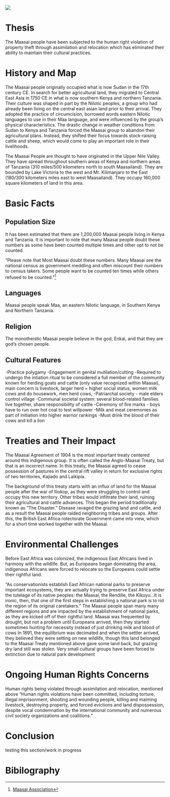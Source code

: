 
<a href="https://juncture-digital.org"><img src="https://juncture-digital.org/images/ve-button.png"></a>

<param ve-config 
       title="Maasai: Indigenous People "
       author="By: Kaylee, Marshury, and Sadie"
       banner="https://upload.wikimedia.org/wikipedia/commons/9/99/Maasai_tribe.jpg" 
       layout="vertical">
       

<!-- Entities discussed throughout the essay are typically defined before the essay text and
     are thus available in all text.  Entity identifiers (QIDs) can be found in either
     Wikipedia or Wikidata (https://www.wikidata.org)> -->
<param ve-entity eid="Q185372"> <!-- testing 1-->
<param ve-entity eid="Q41264"> <!-- testing 2 -->
<param ve-entity eid="Q221092"> <!-- testing 3 -->
<param ve-entity eid="Q36600"> <!-- testing 4 -->

# Thesis
The Maasai people have been subjected to the human right violation of property theft through assimilation and relocation which has eliminated their ability to maintain their cultural practices.


# History and Map

The Maasai people originally occupied what is now Sudan in the 17th century CE. In search for better agricultural land, they migrated to Central East Asia in 1750 CE in what is now southern Kenya and northern Tanzania. Their culture was shaped in part by the Nilotic peoples, a group who had already been living on the central east asian land prior to their arrival. They adopted the practice of circumcision, borrowed words eastern Nilotic languages to use in their Maa language, and were influenced by the group’s physical characteristics. The drastic change in weather conditions from Sudan to Kenya and Tanzania forced the Maasai group to abandon their agricultural plans. Instead, they shifted their focus towards stock-raising cattle and sheep, which would come to play an important role in their livelihoods.

<param ve-video
	id="https://www.youtube.com/embed/ThcppnztYpw"
	title="The Life in Maasai Tribal|Emmanuel Milia Mankura|TEDxHongKongLive.">
	
	
The Maasai People are thought to have originated in the Upper Nile Valley. They have spread throughout southern areas of Kenya and northern areas of Tanzania (310 miles/500 kilometers north to south Maasailand). They are bounded by Lake Victoria to the west and Mt. Kilimanjaro to the East (180/300 kilometers miles east to west Maasailand). They occupy 160,000 square kilometers of land in this area. 


<param ve-image label="Map" url="http://www.101lasttribes.com/maps/masai_map.jpg">


# Basic Facts

## Population Size
It has been estimated that there are 1,200,000 Maasai people living in Kenya and Tanzania. It is important to note that many Maasai people doubt these numbers as some have been counted multiple times and other opt to not be counted.

“Please note that Most Maasai doubt these numbers. Many Maasai see the national census as government meddling and often miscount their numbers to census takers. Some people want to be counted ten times while others refused to be counted.”[^2]

## Languages
Maasai people speak Maa, an eastern Nilotic language, in Southern Kenya and Northern Tanzania. 

## Religion
The monotheistic Maasai people believe in the god, Enkai, and that they are god’s chosen people.

<param ve-image label="Map" url="https://www.masaimara.travel/images/Maasai%20Elders.jpg">

## Cultural Features

-Practice polygamy
-Engagement in genital mutilation/cutting
-Required to undergo the intiation ritual to be considered a full member of the community
known for herding goats and cattle (only value recognized within Maasai), main concern is livestock, larger herd = higher social status, women milk cows and do housework, men herd cows, 
-Patriarchal society - male elders control village
-Communal societal system: several blood-related families live together, share responsibility of cattle
-Ceremony of fire marks - boys have to run over hot coal to test willpower
-Milk and meat ceremonies as part of initiation into higher warrior rankings
-Must drink the blood of their cows and kill a lion 


# Treaties and Their Impact

The Maasai Agreement of 1904 is the most important treaty centered around this indigenous group. It is often called the Anglo-Maasai Treaty, but that is an incorrect name. In this treaty, the Maasai agreed to cease possession of pastures in the central rift valley in return for exclusive rights of two territories, Kajiado and Laikipia. 

The background of this treaty starts with an influx of land for the Maasai people after the war of Iliokop, as they were struggling to control and occupy this new territory. Other tribes would infiltrate their land, ruining their agricultural and cattle advances. This began the period traditionally known as “The Disaster.” Disease ravaged the grazing land and cattle, and as a result the Maasai people raided neighboring tribes and groups. After this, the British East Africa rotectorate Government came into view, which for a short time worked together with the Maasai. 


# Environmental Challenges
Before East Africa was colonized, the indigenous East Africans lived in harmony with the wildlife. But, as Europeans began dominating the area, indigenous Africans were forced to relocate so the Europeans could settle their rightful land. 

<param ve-image label="Test" url="https://i.guim.co.uk/img/static/sys-images/Guardian/Pix/pictures/2011/11/23/1322051604568/Maasai-pastoralists-livin-001.jpg">

“As conservationists establish East African national parks to preserve important ecosystems, they are actually trying to preserve East Africa under the tutelage of its native peoples: the Maasai, the Rendille, the Kikuyu...It is ironic, then, that one of the first steps in establishing a national park is to rid the region of its original caretakers.”
The Maasai people span many many different regions and are impacted by the establishment of national parks, as they are kicked off of their rightful land.
Maasai was frequented by drought, but not a problem until Europeans arrived, then they started sometimes hunting for necessity instead of just drinking milk and blood of cows
In 1891, the equilibrium was decimated and when the settler arrived, they believed they were setting on new wildlife, though this land belonged to the Maasai
Treaty mentioned above gave some land back, but grazing dry land still was stolen.
Very small cultural groups have been forced to extinction due to natural park development

<param ve-compare curtain url="https://i.guim.co.uk/img/static/sys-images/Guardian/Pix/pictures/2011/11/23/1322051615643/Maasai-pastoralists-livin-011.jpg?width=1010&quality=45&auto=format&fit=max&dpr=2&s=b79ae3ee57db2a0e31d758f9252c78be">
<param ve-compare url="https://i.guim.co.uk/img/static/sys-images/Guardian/Pix/pictures/2011/11/23/1322051614542/Maasai-pastoralists-livin-010.jpg?width=1010&quality=45&auto=format&fit=max&dpr=2&s=6f19a2e9ace5f34b8b7e3fc233c6f330">
<param ve-compare url="https://i.guim.co.uk/img/static/sys-images/Guardian/Pix/pictures/2011/11/23/1322051617990/Maasai-pastoralists-livin-013.jpg?width=1010&quality=45&auto=format&fit=max&dpr=2&s=a2212d64f328042d9f059ecead693303">

# Ongoing Human Rights Concerns
Human rights being violated through assimilation and relocation, mentioned above 
“Human rights violations have been committed, including torture, illegal imprisonment, shooting and wounding people, killing and maiming livestock, destroying property, and forced evictions and land dispossession, despite vocal condemnation by the international community and numerous civil society organizations and coalitions.”

# Conclusion
testing this section/work in progress 
<param ve-image 
       manifest="https://iiif.juncture-digital.org/manifest/6dd738aed85597cac540ad31dd5818e86ef7f2918c7b43a9eb3123d5538e6e4c">
<param ve-map center="Q36600" zoom="11">


# Bibilography
[^2]: [Maasai Association](http://www.maasai-association.org/maasai.html)
